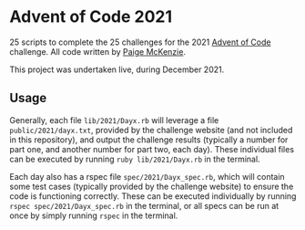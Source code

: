 # Advent of Code 2021
25 scripts to complete the 25 challenges for the 2021 [Advent of Code](https://adventofcode.com/2021) challenge. All code written by [Paige McKenzie](https://github.com/p-mckenzie).

This project was undertaken live, during December 2021.

## Usage

Generally, each file `lib/2021/Dayx.rb` will leverage a file `public/2021/dayx.txt`, provided by the challenge website (and not included in this repository), and output the challenge results (typically a number for part one, and another number for part two, each day). These individual files can be executed by running `ruby lib/2021/Dayx.rb` in the terminal.

Each day also has a rspec file `spec/2021/Dayx_spec.rb`, which will contain some test cases (typically provided by the challenge website) to ensure the code is functioning correctly. These can be executed individually by running `rspec spec/2021/Dayx_spec.rb` in the terminal, or all specs can be run at once by simply running `rspec` in the terminal.
